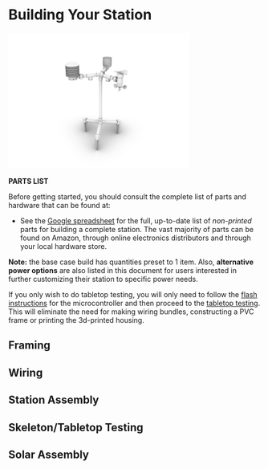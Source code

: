 # Building Your Station
<img width="360" alt="atmos node"
src="https://github.com/ClimateChangeXplorers/ClimateChangeXplorers.github.io/raw/master/img/station-full.jpg"/>

**PARTS LIST**

Before getting started, you should consult the complete list of parts
and hardware that can be found at:

* See the
  [Google spreadsheet](https://drive.google.com/file/d/1Hnn0Ms2DzVQgRFmGBpLQ9W2NGEz2gopc/view?usp=sharing)
  for the full, up-to-date list of _non-printed_ parts for building a
  complete station. The vast majority of parts can be found on Amazon,
  through online electronics distributors and through your local
  hardware store.

**Note:** the base case build has quantities preset to 1 item. Also,
**alternative power options** are also listed in this document for users
interested in further customizing their station to specific power needs.

If you only wish to do tabletop testing, you will only need to follow
the [flash instructions](https://github.com/ClimateChangeXplorers/xplorer-manual/tree/master/flash) for the microcontroller and then proceed to
the [tabletop testing](#skeletontabletop-testing). This will eliminate
the need for making wiring bundles, constructing a PVC frame or printing
the 3d-printed housing.

## Framing


## Wiring


## Station Assembly


## Skeleton/Tabletop Testing


## Solar Assembly
